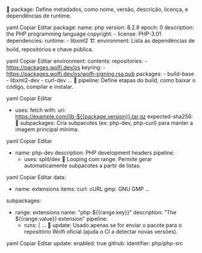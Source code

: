 📌 package:
Define metadados, como nome, versão, descrição, licença, e dependências de runtime.

yaml
Copiar
Editar
package:
  name: php
  version: 8.2.8
  epoch: 0
  description: the PHP programming language
  copyright:
    - license: PHP-3.01
  dependencies:
    runtime:
      - libxml2
🏗️ environment:
Lista as dependências de build, repositórios e chave pública.

yaml
Copiar
Editar
environment:
  contents:
    repositories:
      - https://packages.wolfi.dev/os
    keyring:
      - https://packages.wolfi.dev/os/wolfi-signing.rsa.pub
    packages:
      - build-base
      - libxml2-dev
      - curl-dev
      ...
🔄 pipeline:
Define etapas do build, como baixar o código, compilar e instalar.

yaml
Copiar
Editar
  - uses: fetch
    with:
      uri: https://example.com/lib-${{package.version}}.tar.gz
      expected-sha256: <checksum>
🧩 subpackages:
Cria subpacotes (ex: php-dev, php-curl) para manter a imagem principal mínima.

yaml
Copiar
Editar
  - name: php-dev
    description: PHP development headers
    pipeline:
      - uses: split/dev
🔁 Looping com range:
Permite gerar automaticamente subpacotes a partir de listas.

yaml
Copiar
Editar
data:
  - name: extensions
    items:
      curl: cURL
      gmp: GNU GMP
      ...

subpackages:
  - range: extensions
    name: "php-${{range.key}}"
    description: "The ${{range.value}} extension"
    pipeline:
      - runs: |
          ...
🔔 update:
Usado apenas se for enviar o pacote para o repositório Wolfi oficial (ajuda o CI a detectar novas versões).

yaml
Copiar
Editar
update:
  enabled: true
  github:
    identifier: php/php-src
